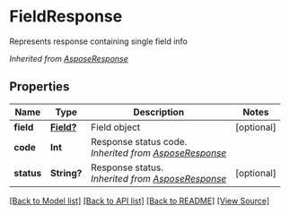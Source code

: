 ﻿# FieldResponse
Represents response containing single field info

*Inherited from [AsposeResponse](AsposeResponse.md)*
## Properties
Name | Type | Description | Notes
------------ | ------------- | ------------- | -------------
**field** | [**Field?**](Field.md) | Field object | [optional]
**code** | **Int** | Response status code.<br />*Inherited from [AsposeResponse](AsposeResponse.md)* | 
**status** | **String?** | Response status.<br />*Inherited from [AsposeResponse](AsposeResponse.md)* | [optional]

[[Back to Model list]](../README.md#documentation-for-models) [[Back to API list]](../README.md#documentation-for-api-endpoints) [[Back to README]](../README.md) [[View Source]](../AsposePdfCloud/Models/FieldResponse.swift)

